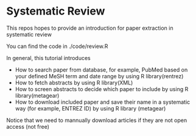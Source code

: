 # Systematic Review

This repos hopes to provide an introduction for paper extraction in systematic review

You can find the code in ./code/review.R

In general, this tutorial introduces

- How to search paper from database, for example, PubMed based on your defined MeSH term and date range by using R library(rentrez)
- How to fetch abstracts by using R library(XML)
- How to screen abstracts to decide which paper to include by using R library(metagear)
- How to download included paper and save their name in a systematic way (for example, ENTREZ ID) by using R library (metagear)
            
Notice that we need to mannually download articles if they are not open access (not free)
